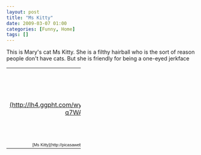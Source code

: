 ```yaml
---
layout: post
title: "Ms Kitty"
date: 2009-03-07 01:00
categories: [Funny, Home]
tags: []
---
```



This is Mary's cat Ms Kitty.  She is a filthy hairball who is the sort of reason people don't have cats.  But she is friendly for being a one-eyed jerkface

<table style="width: 194px;">
    <tbody>
        <tr>
            <td align="center" style="background: transparent url(http://picasaweb.google.com/f/img/transparent_album_background.gif) no-repeat scroll left center; height: 194px; -moz-background-clip: -moz-initial; -moz-background-origin: -moz-initial; -moz-background-inline-policy: -moz-initial;"><a href="http://picasaweb.google.com/wyseguys/MsKitty?authkey=ZNv8tuOE38Q">![](http://lh4.ggpht.com/wyseguys/SEtW7iQ3zZE/AAAAAAAAAtM/_X5-q7WAuLs/s160-c/MsKitty.jpg)</a></td>
        </tr>
        <tr>
            <td style="text-align: center; font-family: arial,sans-serif; font-size: 11px;">[Ms Kitty](http://picasaweb.google.com/wyseguys/MsKitty?authkey=ZNv8tuOE38Q)</td>
        </tr>
    </tbody>
</table>
